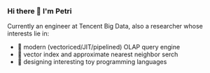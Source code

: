 ### Hi there 👋 I'm Petri

Currently an engineer at Tencent Big Data, also a researcher whose interests lie in:
- 🔭 modern (vectoriced/JIT/pipelined) OLAP query engine
- 🌱 vector index and approximate nearest neighbor serch
- 🤔 designing interesting toy programming languages

<!--
**petrizhang/petrizhang** is a ✨ _special_ ✨ repository because its `README.md` (this file) appears on your GitHub profile.

Here are some ideas to get you started:

- 🔭 I’m currently working on ...
- 🌱 I’m currently learning ...
- 👯 I’m looking to collaborate on ...
- 🤔 I’m looking for help with ...
- 💬 Ask me about ...
- 📫 How to reach me: ...
- 😄 Pronouns: ...
- ⚡ Fun fact: ...
-->
